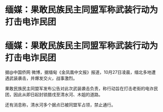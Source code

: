 # 缅媒：果敢民族民主同盟军称武装行动为打击电诈民团

# 缅媒：果敢民族民主同盟军称武装行动为打击电诈民团

据@中国侨网 微博，据缅甸《金凤凰中文报》报道，10月27日凌晨，缅北多地遭遇武装袭击，并爆发交火，战事激烈。

果敢民族民主同盟军发布公告对此次武装袭击负责，称行动旨在打击老街的电诈民团，因此从即日起封锁腊戌至清水河、木姐的道路。

还有消息称，清水河多个据点已被同盟军占领，禁止通行。

